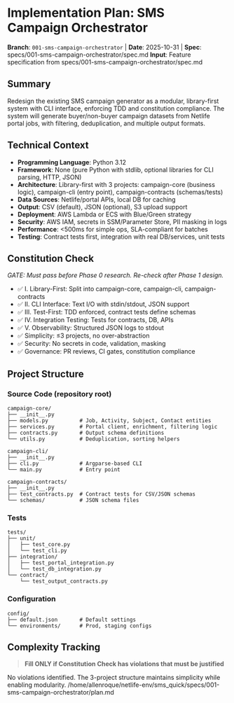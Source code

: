# Implementation Plan: SMS Campaign Orchestrator

**Branch**: `001-sms-campaign-orchestrator` | **Date**: 2025-10-31 | **Spec**: specs/001-sms-campaign-orchestrator/spec.md
**Input**: Feature specification from specs/001-sms-campaign-orchestrator/spec.md

## Summary

Redesign the existing SMS campaign generator as a modular, library-first system with CLI interface, enforcing TDD and constitution compliance. The system will generate buyer/non-buyer campaign datasets from Netlife portal jobs, with filtering, deduplication, and multiple output formats.

## Technical Context

- **Programming Language**: Python 3.12
- **Framework**: None (pure Python with stdlib, optional libraries for CLI parsing, HTTP, JSON)
- **Architecture**: Library-first with 3 projects: campaign-core (business logic), campaign-cli (entry point), campaign-contracts (schemas/tests)
- **Data Sources**: Netlife/portal APIs, local DB for caching
- **Output**: CSV (default), JSON (optional), S3 upload support
- **Deployment**: AWS Lambda or ECS with Blue/Green strategy
- **Security**: AWS IAM, secrets in SSM/Parameter Store, PII masking in logs
- **Performance**: <500ms for simple ops, SLA-compliant for batches
- **Testing**: Contract tests first, integration with real DB/services, unit tests

## Constitution Check

*GATE: Must pass before Phase 0 research. Re-check after Phase 1 design.*

- ✅ I. Library-First: Split into campaign-core, campaign-cli, campaign-contracts
- ✅ II. CLI Interface: Text I/O with stdin/stdout, JSON support
- ✅ III. Test-First: TDD enforced, contract tests define schemas
- ✅ IV. Integration Testing: Tests for contracts, DB, APIs
- ✅ V. Observability: Structured JSON logs to stdout
- ✅ Simplicity: ≤3 projects, no over-abstraction
- ✅ Security: No secrets in code, validation, masking
- ✅ Governance: PR reviews, CI gates, constitution compliance

## Project Structure

### Source Code (repository root)

```
campaign-core/
├── __init__.py
├── models.py          # Job, Activity, Subject, Contact entities
├── services.py        # Portal client, enrichment, filtering logic
├── contracts.py       # Output schema definitions
└── utils.py           # Deduplication, sorting helpers

campaign-cli/
├── __init__.py
├── cli.py             # Argparse-based CLI
└── main.py            # Entry point

campaign-contracts/
├── __init__.py
├── test_contracts.py  # Contract tests for CSV/JSON schemas
└── schemas/           # JSON schema files
```

### Tests

```
tests/
├── unit/
│   ├── test_core.py
│   └── test_cli.py
├── integration/
│   ├── test_portal_integration.py
│   └── test_db_integration.py
└── contract/
    └── test_output_contracts.py
```

### Configuration

```
config/
├── default.json       # Default settings
└── environments/      # Prod, staging configs
```

## Complexity Tracking

> **Fill ONLY if Constitution Check has violations that must be justified**

No violations identified. The 3-project structure maintains simplicity while enabling modularity.</content>
<parameter name="filePath">/home/allenroque/netlife-env/sms_quick/specs/001-sms-campaign-orchestrator/plan.md